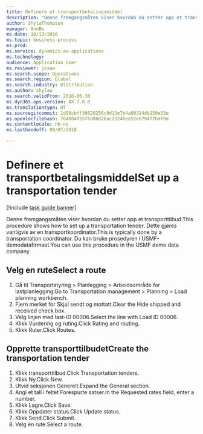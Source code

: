 ```yaml
--- 
title: Definere et transportbetalingsmiddel
description: "Denne fremgangsmåten viser hvordan du setter opp et transporttilbud."
author: ShylaThompson
manager: AnnBe
ms.date: 10/13/2016
ms.topic: business-process
ms.prod: 
ms.service: dynamics-ax-applications
ms.technology: 
audience: Application User
ms.reviewer: josaw
ms.search.scope: Operations
ms.search.region: Global
ms.search.industry: Distribution
ms.author: shylaw
ms.search.validFrom: 2016-06-30
ms.dyn365.ops.version: AX 7.0.0
ms.translationtype: HT
ms.sourcegitcommit: 1d98cbff30620256c9d13e7b4a90314db150e33e
ms.openlocfilehash: f64604f55f6d00d26ac23246ee52e679477bdf9d
ms.contentlocale: nb-no
ms.lasthandoff: 08/07/2018

---
```

# <a name="set-up-a-transportation-tender"></a><span data-ttu-id="163a7-103">Definere et transportbetalingsmiddel</span><span class="sxs-lookup"><span data-stu-id="163a7-103">Set up a transportation tender</span></span>

[!include [task guide banner](../../includes/task-guide-banner.md)]

<span data-ttu-id="163a7-104">Denne fremgangsmåten viser hvordan du setter opp et transporttilbud.</span><span class="sxs-lookup"><span data-stu-id="163a7-104">This procedure shows how to set up a transportation tender.</span></span> <span data-ttu-id="163a7-105">Dette gjøres vanligvis av en transportkoordinator.</span><span class="sxs-lookup"><span data-stu-id="163a7-105">This is typically done by a transportation coordinator.</span></span> <span data-ttu-id="163a7-106">Du kan bruke prosedyren i USMF-demodatafirmaet.</span><span class="sxs-lookup"><span data-stu-id="163a7-106">You can use this procedure in the USMF demo data company.</span></span>


## <a name="select-a-route"></a><span data-ttu-id="163a7-107">Velg en rute</span><span class="sxs-lookup"><span data-stu-id="163a7-107">Select a route</span></span>
1. <span data-ttu-id="163a7-108">Gå til Transportstyring > Planlegging > Arbeidsområde for lastplanlegging.</span><span class="sxs-lookup"><span data-stu-id="163a7-108">Go to Transportation management > Planning > Load planning workbench.</span></span>
2. <span data-ttu-id="163a7-109">Fjern merket for Skjul sendt og mottatt.</span><span class="sxs-lookup"><span data-stu-id="163a7-109">Clear the Hide shipped and received check box.</span></span>
3. <span data-ttu-id="163a7-110">Velg linjen med last-ID 00006.</span><span class="sxs-lookup"><span data-stu-id="163a7-110">Select the line with Load ID 00006.</span></span>
4. <span data-ttu-id="163a7-111">Klikk Vurdering og ruting.</span><span class="sxs-lookup"><span data-stu-id="163a7-111">Click Rating and routing.</span></span>
5. <span data-ttu-id="163a7-112">Klikk Ruter.</span><span class="sxs-lookup"><span data-stu-id="163a7-112">Click Routes.</span></span>

## <a name="create-the-transportation-tender"></a><span data-ttu-id="163a7-113">Opprette transporttilbudet</span><span class="sxs-lookup"><span data-stu-id="163a7-113">Create the transportation tender</span></span>
1. <span data-ttu-id="163a7-114">Klikk transporttilbud.</span><span class="sxs-lookup"><span data-stu-id="163a7-114">Click Transportation tenders.</span></span>
2. <span data-ttu-id="163a7-115">Klikk Ny.</span><span class="sxs-lookup"><span data-stu-id="163a7-115">Click New.</span></span>
3. <span data-ttu-id="163a7-116">Utvid seksjonen Generelt.</span><span class="sxs-lookup"><span data-stu-id="163a7-116">Expand the General section.</span></span>
4. <span data-ttu-id="163a7-117">Angi et tall i feltet Forespurte satser.</span><span class="sxs-lookup"><span data-stu-id="163a7-117">In the Requested rates field, enter a number.</span></span>
5. <span data-ttu-id="163a7-118">Klikk Lagre.</span><span class="sxs-lookup"><span data-stu-id="163a7-118">Click Save.</span></span>
6. <span data-ttu-id="163a7-119">Klikk Oppdater status.</span><span class="sxs-lookup"><span data-stu-id="163a7-119">Click Update status.</span></span>
7. <span data-ttu-id="163a7-120">Klikk Send.</span><span class="sxs-lookup"><span data-stu-id="163a7-120">Click Submit.</span></span>
8. <span data-ttu-id="163a7-121">Velg en rute.</span><span class="sxs-lookup"><span data-stu-id="163a7-121">Select a route.</span></span>


